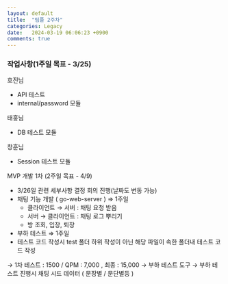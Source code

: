 ```yaml
---
layout: default
title:  "팀플 2주차"
categories: Legacy
date:   2024-03-19 06:06:23 +0900
comments: true
---
```


### 작업사항(1주일 목표 - 3/25)

호진님

- API 테스트
- internal/password 모듈

태홍님

- DB 테스트 모듈

창훈님

- Session 테스트 모듈

MVP 개발 1차 (2주일 목표 - 4/9)

- 3/26일 관련 세부사항 결정 회의 진행(날짜도 변동 가능)
- 채팅 기능 개발 ( go-web-server ) ⇒ 1주일
  - 클라이언트 → 서버 : 채팅 요청 받음
  - 서버 → 클라이언트 : 채팅 로그 뿌리기
  - 방 조회, 입장, 퇴장
- 부하 테스트 ⇒ 1주일
- 테스트 코드 작성시 test 폴더 하위 작성이 아닌 해당 파일이 속한 폴더내 테스트 코드 작성

→ 1차 테스트 : 1500 / QPM : 7,000 , 최종 : 15,000
→ 부하 테스트 도구
→ 부하 테스트 진행시 채팅 시드 데이터 ( 문장별 / 문단별등 )
